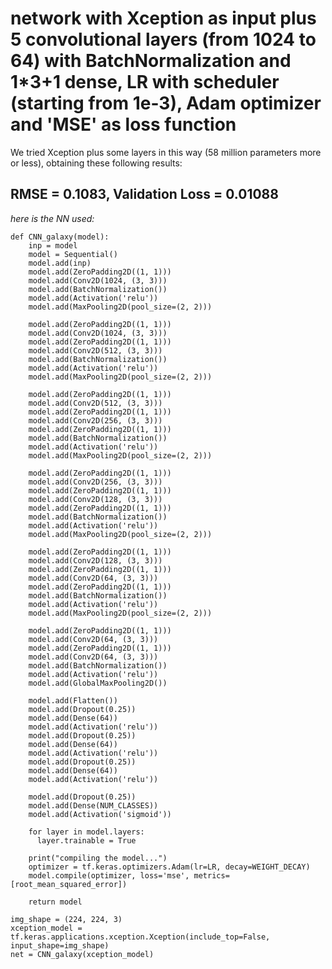 ﻿# network with Xception as input plus 5 convolutional layers (from 1024 to 64) with BatchNormalization and 1*3+1 dense, LR with scheduler (starting from 1e-3), Adam optimizer and 'MSE' as loss function

We tried Xception plus some layers in this way (58 million parameters more or less), obtaining these following results:
## RMSE = 0.1083, Validation Loss = 0.01088

_here is the NN used:_

	def CNN_galaxy(model):
		inp = model    
		model = Sequential()
		model.add(inp)
		model.add(ZeroPadding2D((1, 1)))
		model.add(Conv2D(1024, (3, 3)))
		model.add(BatchNormalization())
		model.add(Activation('relu'))
		model.add(MaxPooling2D(pool_size=(2, 2)))

		model.add(ZeroPadding2D((1, 1)))
		model.add(Conv2D(1024, (3, 3)))
		model.add(ZeroPadding2D((1, 1)))
		model.add(Conv2D(512, (3, 3)))
		model.add(BatchNormalization())
		model.add(Activation('relu'))
		model.add(MaxPooling2D(pool_size=(2, 2)))

		model.add(ZeroPadding2D((1, 1)))
		model.add(Conv2D(512, (3, 3)))
		model.add(ZeroPadding2D((1, 1)))
		model.add(Conv2D(256, (3, 3)))
		model.add(ZeroPadding2D((1, 1)))
		model.add(BatchNormalization())
		model.add(Activation('relu'))
		model.add(MaxPooling2D(pool_size=(2, 2)))

		model.add(ZeroPadding2D((1, 1)))
		model.add(Conv2D(256, (3, 3)))
		model.add(ZeroPadding2D((1, 1)))
		model.add(Conv2D(128, (3, 3)))
		model.add(ZeroPadding2D((1, 1)))
		model.add(BatchNormalization())
		model.add(Activation('relu'))
		model.add(MaxPooling2D(pool_size=(2, 2)))

		model.add(ZeroPadding2D((1, 1)))
		model.add(Conv2D(128, (3, 3)))
		model.add(ZeroPadding2D((1, 1)))
		model.add(Conv2D(64, (3, 3)))
		model.add(ZeroPadding2D((1, 1)))
		model.add(BatchNormalization())
		model.add(Activation('relu'))
		model.add(MaxPooling2D(pool_size=(2, 2)))

		model.add(ZeroPadding2D((1, 1)))
		model.add(Conv2D(64, (3, 3)))
		model.add(ZeroPadding2D((1, 1)))
		model.add(Conv2D(64, (3, 3)))
		model.add(BatchNormalization())
		model.add(Activation('relu'))
		model.add(GlobalMaxPooling2D())

		model.add(Flatten())
		model.add(Dropout(0.25))
		model.add(Dense(64))
		model.add(Activation('relu'))
		model.add(Dropout(0.25))
		model.add(Dense(64))
		model.add(Activation('relu'))
		model.add(Dropout(0.25))
		model.add(Dense(64))
		model.add(Activation('relu'))
		
		model.add(Dropout(0.25))
		model.add(Dense(NUM_CLASSES))
		model.add(Activation('sigmoid'))

		for layer in model.layers:
		  layer.trainable = True

		print("compiling the model...")
		optimizer = tf.keras.optimizers.Adam(lr=LR, decay=WEIGHT_DECAY)
		model.compile(optimizer, loss='mse', metrics=[root_mean_squared_error])

		return model

	img_shape = (224, 224, 3)
	xception_model = tf.keras.applications.xception.Xception(include_top=False, input_shape=img_shape)
	net = CNN_galaxy(xception_model)

